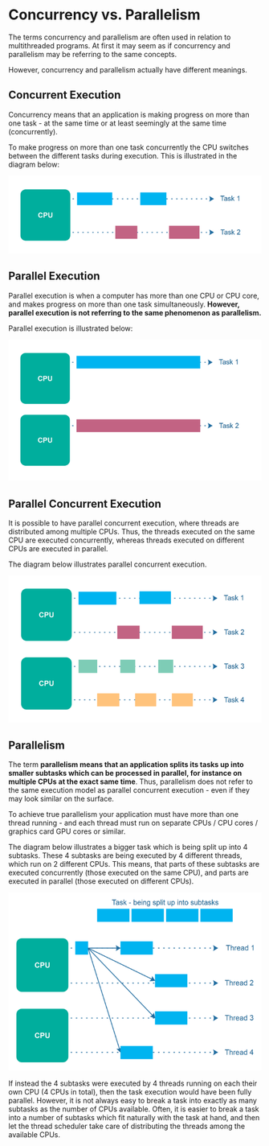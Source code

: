 # Concurrency vs. Parallelism

The terms concurrency and parallelism are often used in relation to multithreaded programs. At first it may seem as if concurrency and parallelism may be referring to the same concepts. 

However, concurrency and parallelism actually have different meanings. 

## Concurrent Execution

Concurrency means that an application is making progress on more than one task - at the same time or at least seemingly at the same time (concurrently).

To make progress on more than one task concurrently the CPU switches between the different tasks during execution. This is illustrated in the diagram below:

![ConcurrentExecution](img_1.png)

## Parallel Execution

Parallel execution is when a computer has more than one CPU or CPU core, and makes progress on more than one task simultaneously. **However, parallel execution is not referring to the same phenomenon as parallelism.** 

Parallel execution is illustrated below:

![ParallelExecution](img_2.png)

## Parallel Concurrent Execution

It is possible to have parallel concurrent execution, where threads are distributed among multiple CPUs. Thus, the threads executed on the same CPU are executed concurrently, whereas threads executed on different CPUs are executed in parallel. 

The diagram below illustrates parallel concurrent execution.

![ParallelConcurrentExecution](img_3.png)

## Parallelism

The term **parallelism means that an application splits its tasks up into smaller subtasks which can be processed in parallel, for instance on multiple CPUs at the exact same time**. Thus, parallelism does not refer to the same execution model as parallel concurrent execution - even if they may look similar on the surface.

To achieve true parallelism your application must have more than one thread running - and each thread must run on separate CPUs / CPU cores / graphics card GPU cores or similar.

The diagram below illustrates a bigger task which is being split up into 4 subtasks. These 4 subtasks are being executed by 4 different threads, which run on 2 different CPUs. This means, that parts of these subtasks are executed concurrently (those executed on the same CPU), and parts are executed in parallel (those executed on different CPUs).

![Parallelism](img_4.png)

If instead the 4 subtasks were executed by 4 threads running on each their own CPU (4 CPUs in total), then the task execution would have been fully parallel. However, it is not always easy to break a task into exactly as many subtasks as the number of CPUs available. Often, it is easier to break a task into a number of subtasks which fit naturally with the task at hand, and then let the thread scheduler take care of distributing the threads among the available CPUs.